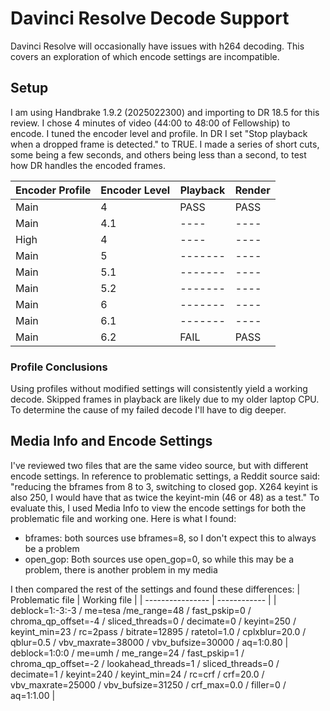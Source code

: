 # Davinci Resolve Decode Support
Davinci Resolve will occasionally have issues with h264 decoding. This covers an exploration of which encode settings are incompatible. 
## Setup
I am using Handbrake 1.9.2 (2025022300) and importing to DR 18.5 for this review. I chose 4 minutes of video (44:00 to 48:00 of Fellowship) to encode. I tuned the encoder level and profile. In DR I set "Stop playback when a dropped frame is detected." to TRUE. I made a series of short cuts, some being a few seconds, and others being less than a second, to test how DR handles the encoded frames.

| Encoder Profile | Encoder Level | Playback | Render |
| ---- | ---- | ---- | ---- |
| Main | 4 | PASS | PASS |
| Main | 4.1 | ---- | ---- |
| High | 4 | ---- | ---- |
| Main | 5 | ------- | ---- |
| Main | 5.1 | ------- | ---- |
| Main | 5.2 | ------- | ---- |
| Main | 6 | ------- | ---- |
| Main | 6.1 | ------- | ---- |
| Main | 6.2 | FAIL | PASS |

### Profile Conclusions
Using profiles without modified settings will consistently yield a working decode. Skipped frames in playback are likely due to my older laptop CPU. To determine the cause of my failed decode I'll have to dig deeper.

## Media Info and Encode Settings
I've reviewed two files that are the same video source, but with different encode settings. In reference to problematic settings, a Reddit source said: "reducing the bframes from 8 to 3, switching to closed gop. X264 keyint is also 250, I would have that as twice the keyint-min (46 or 48) as a test."
To evaluate this, I used Media Info to view the encode settings for both the problematic file and working one. Here is what I found:
- bframes: both sources use bframes=8, so I don't expect this to always be a problem
- open_gop: Both sources use open_gop=0, so while this may be a problem, there is another problem in my media

I then compared the rest of the settings and found these differences:
| Problematic file | Working file |
| ---------------- | ------------ |
| deblock=1:-3:-3 / me=tesa /me_range=48 / fast_pskip=0 / chroma_qp_offset=-4 / sliced_threads=0 / decimate=0 / keyint=250 / keyint_min=23 / rc=2pass / bitrate=12895 / ratetol=1.0 / cplxblur=20.0 / qblur=0.5 / vbv_maxrate=38000 / vbv_bufsize=30000 / aq=1:0.80 | deblock=1:0:0 / me=umh / me_range=24 / fast_pskip=1 / chroma_qp_offset=-2 / lookahead_threads=1 / sliced_threads=0 / decimate=1 / keyint=240 / keyint_min=24 / rc=crf / crf=20.0 / vbv_maxrate=25000 / vbv_bufsize=31250 / crf_max=0.0 / filler=0 / aq=1:1.00 |
